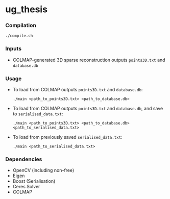 # ug_thesis

### Compilation
`./compile.sh`

### Inputs
* COLMAP-generated 3D sparse reconstruction outputs `points3D.txt` and `database.db`

### Usage
* To load from COLMAP outputs `points3D.txt` and `database.db`:

   `./main <path_to_points3D.txt> <path_to_database.db>`

* To load from COLMAP outputs `points3D.txt` and `database.db`, and save to `serialised_data.txt`:

   `./main <path_to_points3D.txt> <path_to_database.db> <path_to_serialised_data.txt>`

* To load from previously saved `serialised_data.txt`:

   `./main <path_to_serialised_data.txt>`
   
### Dependencies
* OpenCV (including non-free)
* Eigen
* Boost (Serialisation)
* Ceres Solver
* COLMAP

